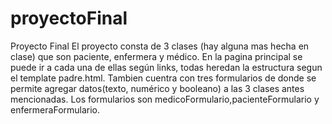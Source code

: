 # proyectoFinal
Proyecto Final
El proyecto consta de 3 clases (hay alguna mas hecha en clase) que son paciente, enfermera y médico. En la pagina principal se puede ir a cada una de ellas según links,
todas heredan la estructura segun el template padre.html.
Tambien cuentra con tres formularios de donde se permite agregar datos(texto, numérico y booleano) a las 3 clases antes mencionadas.
Los formularios son medicoFormulario,pacienteFormulario y enfermeraFormulario.
